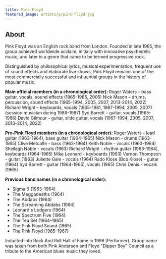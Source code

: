 ```yaml
---
title: Pink Floyd
featured_image: artists/p/pink-floyd.jpg
---
```

## About

Pink Floyd was an English rock band from London. Founded in late 1965, the group achieved worldwide acclaim, initially with innovative psychedelic music, and later in a genre that came to be termed progressive rock.

Distinguished by philosophical lyrics, musical experimentation, frequent use of sound effects and elaborate live shows, Pink Floyd remains one of the most commercially successful and influential groups in the history of popular music.

**Main official members (in a chronological order):**
Roger Waters – bass guitar, vocals, sound effects (1965-1985, 2005)
Nick Mason – drums, percussion, sound effects (1965-1994, 2005, 2007, 2013-2014, 2022)
Richard Wright – keyboards, vocals (1965-1981, 1987-1994, 2005, 2007) (session musician during 1986-1987)
Syd Barrett – guitar, vocals (1965-1968)
David Gilmour – guitar, slide guitar, vocals (1967-1994, 2005, 2007, 2013–2014, 2022)

**Pre-Pink Floyd members (in a chronological order):**
Roger Waters - lead guitar (1963-1964), bass guitar (1964-1965)
Nick Mason - drums (1963-1965)
Clive Metcalfe - bass (1963-1964)
Keith Noble - vocals (1963-1964)
Sheilagh Noble - vocals (1963)
Richard Wright - rhythm guitar (1963-1964), keyboards (1964-1965)
Mike Leonard - keyboards (1963)
Vernon Thompson - guitar (1963)
Juliette Gale - vocals (1964)
Rado Klose (Bob Klose) - guitar (1964)
Syd Barrett - guitar (1964-1965), vocals (1965)
Chris Denis - vocals (1965)

**Previous band names (in a chronological order):**
* Sigma 6 (1963–1964)
* The Meggadeaths (1964)
* The Abdabs (1964)
* The Screaming Abdabs (1964)
* Leonard's Lodgers (1964)
* The Spectrum Five (1964)
* The Tea Set (1964–1965)
* The Pink Floyd Sound (1965)
* The Pink Floyd (1965–1967)

Inducted into Rock And Roll Hall of Fame in 1996 (Performer).
Group name was taken from both Pink Anderson and Floyd "Dipper Boy" Council as a tribute to the American blues music they loved.
